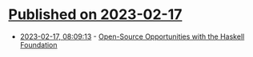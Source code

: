 # [Published on 2023-02-17](index.md)

* [2023-02-17, 08:09:13](https://lobste.rs/s/buhggx/open_source_opportunities_with_haskell) - [Open-Source Opportunities with the Haskell Foundation](https://fosdem.org/2023/schedule/event/haskell_foundation_open_source/)
